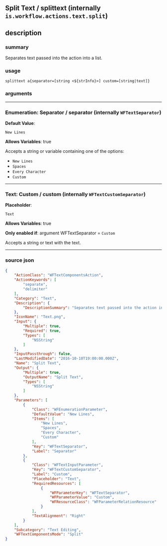 
## Split Text / splittext (internally `is.workflow.actions.text.split`)


## description

### summary

Separates text passed into the action into a list.


### usage
```
splittext a{separator=[string <${strInfo}>] custom=[string|text]}
```

### arguments

---

### Enumeration: Separator / separator (internally `WFTextSeparator`)
**Default Value**:
```
New Lines
```
**Allows Variables**: true



Accepts a string 
or variable
containing one of the options:

- `New Lines`
- `Spaces`
- `Every Character`
- `Custom`

---

### Text: Custom / custom (internally `WFTextCustomSeparator`)
**Placeholder**:
```
Text
```
**Allows Variables**: true

**Only enabled if**: argument WFTextSeparator = `Custom`

Accepts a string 
or text
with the text.

---

### source json

```json
{
	"ActionClass": "WFTextComponentsAction",
	"ActionKeywords": [
		"separate",
		"delimiter"
	],
	"Category": "Text",
	"Description": {
		"DescriptionSummary": "Separates text passed into the action into a list."
	},
	"IconName": "Text.png",
	"Input": {
		"Multiple": true,
		"Required": true,
		"Types": [
			"NSString"
		]
	},
	"InputPassthrough": false,
	"LastModifiedDate": "2016-10-10T19:00:00.000Z",
	"Name": "Split Text",
	"Output": {
		"Multiple": true,
		"OutputName": "Split Text",
		"Types": [
			"NSString"
		]
	},
	"Parameters": [
		{
			"Class": "WFEnumerationParameter",
			"DefaultValue": "New Lines",
			"Items": [
				"New Lines",
				"Spaces",
				"Every Character",
				"Custom"
			],
			"Key": "WFTextSeparator",
			"Label": "Separator"
		},
		{
			"Class": "WFTextInputParameter",
			"Key": "WFTextCustomSeparator",
			"Label": "Custom",
			"Placeholder": "Text",
			"RequiredResources": [
				{
					"WFParameterKey": "WFTextSeparator",
					"WFParameterValue": "Custom",
					"WFResourceClass": "WFParameterRelationResource"
				}
			],
			"TextAlignment": "Right"
		}
	],
	"Subcategory": "Text Editing",
	"WFTextComponentsMode": "Split"
}
```
